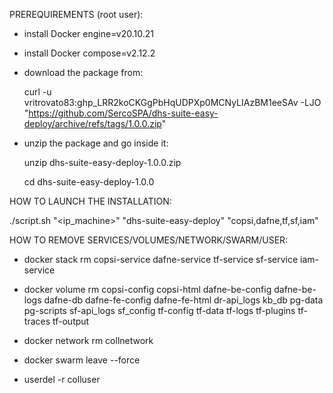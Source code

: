 
  PREREQUIREMENTS (root user):

  - install Docker engine=v20.10.21

  - install Docker compose=v2.12.2 

  - download the package from:

    curl -u vritrovato83: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 -LJO "https://github.com/SercoSPA/dhs-suite-easy-deploy/archive/refs/tags/1.0.0.zip" 

  - unzip the package and go inside it:

    unzip dhs-suite-easy-deploy-1.0.0.zip
  
    cd dhs-suite-easy-deploy-1.0.0

  HOW TO LAUNCH THE INSTALLATION: 

  ./script.sh "<ip_machine>" "dhs-suite-easy-deploy" "copsi,dafne,tf,sf,iam"

  HOW TO REMOVE SERVICES/VOLUMES/NETWORK/SWARM/USER: 

  - docker stack rm copsi-service dafne-service tf-service sf-service iam-service
  
  - docker volume rm copsi-config copsi-html dafne-be-config dafne-be-logs dafne-db dafne-fe-config dafne-fe-html dr-api_logs kb_db pg-data pg-scripts sf-api_logs sf_config tf-config tf-data tf-logs tf-plugins tf-traces tf-output
  
  - docker network rm collnetwork
  
  - docker swarm leave --force
  
  - userdel -r colluser

